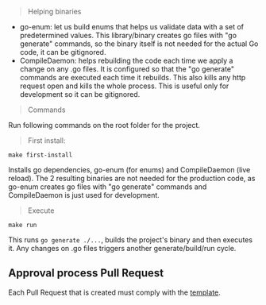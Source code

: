 >Helping binaries

- go-enum: let us build enums that helps us validate data with a set of predetermined values. This library/binary creates go files with "go generate" commands, so the binary itself is not needed for the actual Go code, it can be gitignored.
- CompileDaemon: helps rebuilding the code each time we apply a change on any .go files. It is configured so that the "go generate" commands are executed each time it rebuilds. This also kills any http request open and kills the whole process. This is useful only for development so it can be gitignored.

>Commands

Run following commands on the root folder for the project.

>First install:
```
make first-install
```
Installs go dependencies, go-enum (for enums) and CompileDaemon (live reload). The 2 resulting binaries are not needed for the production code, as go-enum creates go files with "go generate" commands and CompileDaemon is just used for development.

>Execute
```
make run
```
This runs `go generate ./...`, builds the project's binary and then executes it.
Any changes on .go files triggers another generate/build/run cycle.

## Approval process Pull Request

Each Pull Request that is created must comply with the [template](pull_request_template.md).